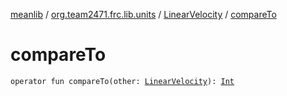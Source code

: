 [meanlib](../../index.md) / [org.team2471.frc.lib.units](../index.md) / [LinearVelocity](index.md) / [compareTo](./compare-to.md)

# compareTo

`operator fun compareTo(other: `[`LinearVelocity`](index.md)`): `[`Int`](https://kotlinlang.org/api/latest/jvm/stdlib/kotlin/-int/index.html)